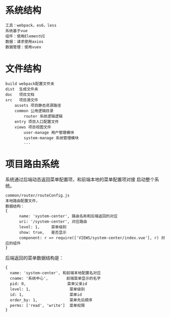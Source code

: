 # 系统结构
    工具：webpack，es6，less
    系统基于vue
    组件：使用ElementUI
    数据：请求使用axios
    数据管理：使用vuex
    
# 文件结构
    
    build webpack配置文件夹
    dist  生成文件夹
    doc   项目文档
    src   项目源文件 
        assets 项目静态资源路径
        common 公用逻辑目录
            router 系统逻辑逻辑
        entry 项目入口配置文件
        views 项目视图文件
            user-manage 用户管理模块   
            system-manage 系统管理模块   
            ...
            
# 项目路由系统

系统通过后端动态返回菜单配置项，和前端本地的菜单配置项对接
启动整个系统。

    common/router/routeConfig.js
    本地路由配置文件，
    数据结构：
    {
          name: 'system-center', 路由名称和后端返回的对应
          uri: '/system-center', 对应路由
          level: 1,     菜单级别
          show: true,   是否显示
          component: r => require(['VIEWS/system-center/index.vue'], r) 对应的组件
    }            
            
            
后端返回的菜单数据结构是：

    {
      name: 'system-center', 和前端本地配置名对应
      cname: '系统中心',        前端菜单显示的名字
      pid: 0,                  菜单父亲id
      level: 1,                 菜单级别
      id: 1,                    菜单id
      order_by: 1,              菜单先后顺序
      perms: ['read', 'write']  菜单权限
    }
            
            
            
    
